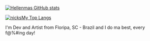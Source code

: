 [![Hellenmas GitHub stats](https://github-readme-stats.vercel.app/api?username=nicksMy&theme=tokyonight&layout=compact)](https://github.com/nicksMy/github-readme-stats)

[![nicksMy Top Langs](https://github-readme-stats.vercel.app/api/top-langs/?username=nicksMy&theme=tokyonight)](https://github.com/nicksMy/github-readme-stats)

I'm Dev and Artist from Floripa, SC - Brazil and I do ma best, every f@%#ing day!
